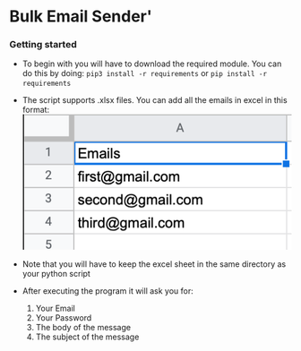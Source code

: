 # Bulk Email Sender'

### Getting started


- To begin with you will have to download the required module. You can do this by doing: 
    `pip3 install -r requirements` or `pip install -r requirements`

- The script supports .xlsx files. You can add all the emails in excel in this format: 
    ![Img](img1.png)
- Note that you will have to keep the excel sheet in the same directory as your python script

- After executing the program it will ask you for:
    1) Your Email
    2) Your Password
    3) The body of the message
    4) The subject of the message

